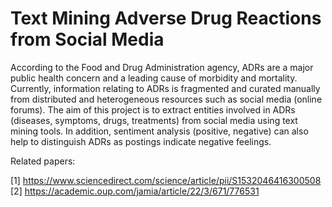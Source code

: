# Text Mining Adverse Drug Reactions from Social Media
According to the Food and Drug Administration agency, ADRs are a major public health concern and a leading cause of morbidity and mortality. Currently, information relating to ADRs is fragmented and curated manually from distributed and heterogeneous resources such as social media (online forums). The aim of this project is to extract entities involved in ADRs (diseases, symptoms, drugs, treatments) from social media using text mining tools. In addition, sentiment analysis (positive, negative) can also help to distinguish ADRs as postings indicate negative feelings. 

Related papers: 

[1] https://www.sciencedirect.com/science/article/pii/S1532046416300508
[2] https://academic.oup.com/jamia/article/22/3/671/776531
